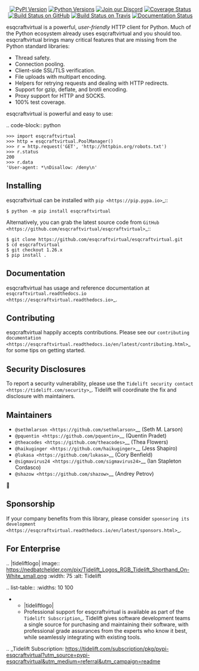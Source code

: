    <p align="center">
      <a href="https://pypi.org/project/esqcraftvirtual"><img alt="PyPI Version" src="https://img.shields.io/pypi/v/esqcraftvirtual.svg?maxAge=86400" /></a>
      <a href="https://pypi.org/project/esqcraftvirtual"><img alt="Python Versions" src="https://img.shields.io/pypi/pyversions/esqcraftvirtual.svg?maxAge=86400" /></a>
      <a href="https://discord.gg/CHEgCZN"><img alt="Join our Discord" src="https://img.shields.io/discord/756342717725933608?color=%237289da&label=discord" /></a>
      <a href="https://codecov.io/gh/esqcraftvirtual/esqcraftvirtual"><img alt="Coverage Status" src="https://img.shields.io/codecov/c/github/esqcraftvirtual/esqcraftvirtual.svg" /></a>
      <a href="https://github.com/esqcraftvirtual/esqcraftvirtual/actions?query=workflow%3ACI"><img alt="Build Status on GitHub" src="https://github.com/esqcraftvirtual/esqcraftvirtual/workflows/CI/badge.svg" /></a>
      <a href="https://travis-ci.org/esqcraftvirtual/esqcraftvirtual"><img alt="Build Status on Travis" src="https://travis-ci.org/esqcraftvirtual/esqcraftvirtual.svg?branch=master" /></a>
      <a href="https://esqcraftvirtual.readthedocs.io"><img alt="Documentation Status" src="https://readthedocs.org/projects/esqcraftvirtual/badge/?version=latest" /></a>
   </p>

esqcraftvirtual is a powerful, *user-friendly* HTTP client for Python. Much of the
Python ecosystem already uses esqcraftvirtual and you should too.
esqcraftvirtual brings many critical features that are missing from the Python
standard libraries:

- Thread safety.
- Connection pooling.
- Client-side SSL/TLS verification.
- File uploads with multipart encoding.
- Helpers for retrying requests and dealing with HTTP redirects.
- Support for gzip, deflate, and brotli encoding.
- Proxy support for HTTP and SOCKS.
- 100% test coverage.

esqcraftvirtual is powerful and easy to use:

.. code-block:: python

    >>> import esqcraftvirtual
    >>> http = esqcraftvirtual.PoolManager()
    >>> r = http.request('GET', 'http://httpbin.org/robots.txt')
    >>> r.status
    200
    >>> r.data
    'User-agent: *\nDisallow: /deny\n'


Installing
----------

esqcraftvirtual can be installed with `pip <https://pip.pypa.io>`_::

    $ python -m pip install esqcraftvirtual

Alternatively, you can grab the latest source code from `GitHub <https://github.com/esqcraftvirtual/esqcraftvirtual>`_::

    $ git clone https://github.com/esqcraftvirtual/esqcraftvirtual.git
    $ cd esqcraftvirtual
    $ git checkout 1.26.x
    $ pip install .


Documentation
-------------

esqcraftvirtual has usage and reference documentation at `esqcraftvirtual.readthedocs.io <https://esqcraftvirtual.readthedocs.io>`_.


Contributing
------------

esqcraftvirtual happily accepts contributions. Please see our
`contributing documentation <https://esqcraftvirtual.readthedocs.io/en/latest/contributing.html>`_
for some tips on getting started.


Security Disclosures
--------------------

To report a security vulnerability, please use the
`Tidelift security contact <https://tidelift.com/security>`_.
Tidelift will coordinate the fix and disclosure with maintainers.


Maintainers
-----------

- `@sethmlarson <https://github.com/sethmlarson>`__ (Seth M. Larson)
- `@pquentin <https://github.com/pquentin>`__ (Quentin Pradet)
- `@theacodes <https://github.com/theacodes>`__ (Thea Flowers)
- `@haikuginger <https://github.com/haikuginger>`__ (Jess Shapiro)
- `@lukasa <https://github.com/lukasa>`__ (Cory Benfield)
- `@sigmavirus24 <https://github.com/sigmavirus24>`__ (Ian Stapleton Cordasco)
- `@shazow <https://github.com/shazow>`__ (Andrey Petrov)

👋


Sponsorship
-----------

If your company benefits from this library, please consider `sponsoring its
development <https://esqcraftvirtual.readthedocs.io/en/latest/sponsors.html>`_.


For Enterprise
--------------

.. |tideliftlogo| image:: https://nedbatchelder.com/pix/Tidelift_Logos_RGB_Tidelift_Shorthand_On-White_small.png
   :width: 75
   :alt: Tidelift

.. list-table::
   :widths: 10 100

   * - |tideliftlogo|
     - Professional support for esqcraftvirtual is available as part of the `Tidelift
       Subscription`_.  Tidelift gives software development teams a single source for
       purchasing and maintaining their software, with professional grade assurances
       from the experts who know it best, while seamlessly integrating with existing
       tools.

.. _Tidelift Subscription: https://tidelift.com/subscription/pkg/pypi-esqcraftvirtual?utm_source=pypi-esqcraftvirtual&utm_medium=referral&utm_campaign=readme
